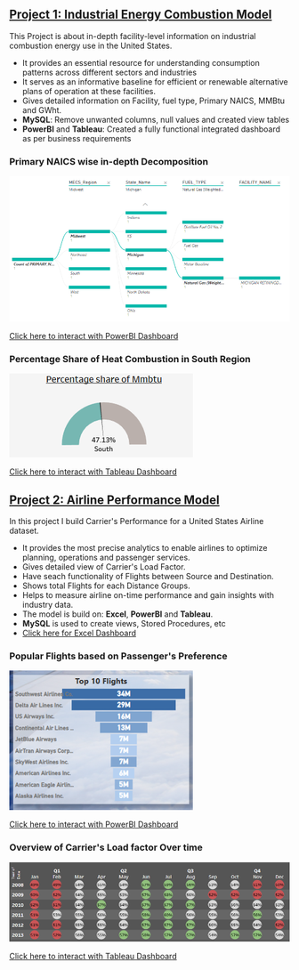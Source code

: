## [Project 1: Industrial Energy Combustion Model](https://github.com/ermakash/Akash-s_Analytics_Portfolio)

This Project is about in-depth facility-level information on industrial combustion energy use in the United States. 

* It provides an essential resource for understanding consumption patterns across different sectors and industries 
* It serves as an informative baseline for efficient or renewable alternative plans of operation at these facilities. 
* Gives detailed information on Facility, fuel type, Primary NAICS, MMBtu and GWht.
* **MySQL**: Remove unwanted columns, null values and created view tables
* **PowerBI** and **Tableau**: Created a fully functional integrated dashboard as per business requirements
  

### Primary NAICS wise in-depth Decomposition  
![](Images/image3.PNG)

[Click here to interact with PowerBI Dashboard](https://app.powerbi.com/view?r=eyJrIjoiZDI0OTIzNTktN2EyOS00NzM2LWE3MmItNzY5NmIwZjVkOGQ1IiwidCI6IjY4ZTczYTFhLWJjNDQtNDJhNS04OTE5LTdlOWFlZTE3ZWUzNiJ9)

### Percentage Share of Heat Combustion in South Region  
![](Images/image4.PNG)

[Click here to interact with Tableau Dashboard](https://public.tableau.com/app/profile/akashsverma/viz/energy_16804583678300/OverView)

## [Project 2: Airline Performance Model](https://github.com/ermakash/Akash-s_Analytics_Portfolio)

In this project I build Carrier's Performance for a United States Airline dataset.

* It provides the most precise analytics to enable airlines to optimize planning, operations and passenger services.
* Gives detailed view of Carrier's Load Factor.
* Have seach functionality of Flights between Source and Destination.
* Shows total Flights for each Distance Groups.
* Helps to measure airline on-time performance and gain insights with industry data.
* The model is build on: **Excel**, **PowerBI** and **Tableau**.
* **MySQL** is used to create views, Stored Procedures, etc 
* [Click here for Excel Dashboard](https://docs.google.com/spreadsheets/d/1net3VjV-bKPFrTyuu_3VbbXSCDGF6rV3/edit?usp=share_link&ouid=111778193148451519897&rtpof=true&sd=true)

### Popular Flights based on Passenger's Preference  
![](Images/image1.PNG)

[Click here to interact with PowerBI Dashboard](https://app.powerbi.com/view?r=eyJrIjoiOGY3NWIzMjktMThkMi00NTQzLTljZjEtYTI3ZmJlYmQ4YTExIiwidCI6IjY4ZTczYTFhLWJjNDQtNDJhNS04OTE5LTdlOWFlZTE3ZWUzNiJ9)

### Overview of Carrier's Load factor Over time  
![](Images/image2.PNG)

[Click here to interact with Tableau Dashboard](https://public.tableau.com/app/profile/akashsverma/viz/final2_16772454201710/LoadFactor)

